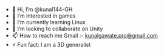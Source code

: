 - 👋 Hi, I’m @kunal144-GH
- 👀 I’m interested in games
- 🌱 I’m currently learning Linux
- 💞️ I’m looking to collaborate on Unity
- 📫 How to reach me Gmail :- kunalgawate.pro@gmail.com
- ⚡ Fun fact: I am a 3D generalist 

<!---
kunal144-GH/kunal144-GH is a ✨ special ✨ repository because its `README.md` (this file) appears on your GitHub profile.
You can click the Preview link to take a look at your changes.
--->
